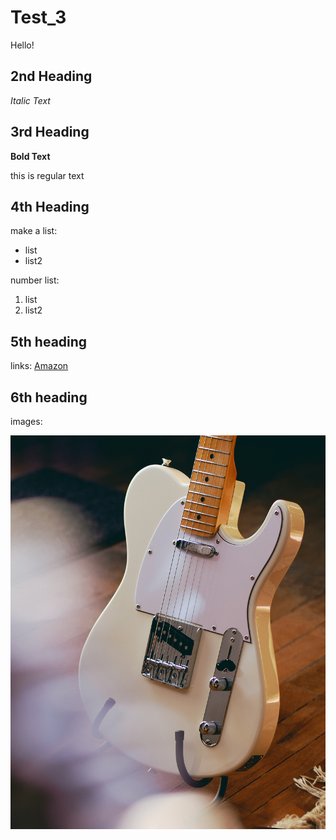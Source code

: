 # Test_3
Hello!

## 2nd Heading
*Italic Text*

## 3rd Heading
**Bold Text**

this is regular text

## 4th Heading
make a list:
- list
- list2

number list:

1. list
2. list2

## 5th heading

links:
[Amazon](http://www.amazon.ca)

## 6th heading
images:

![Telephone](images/tele.jpg)

